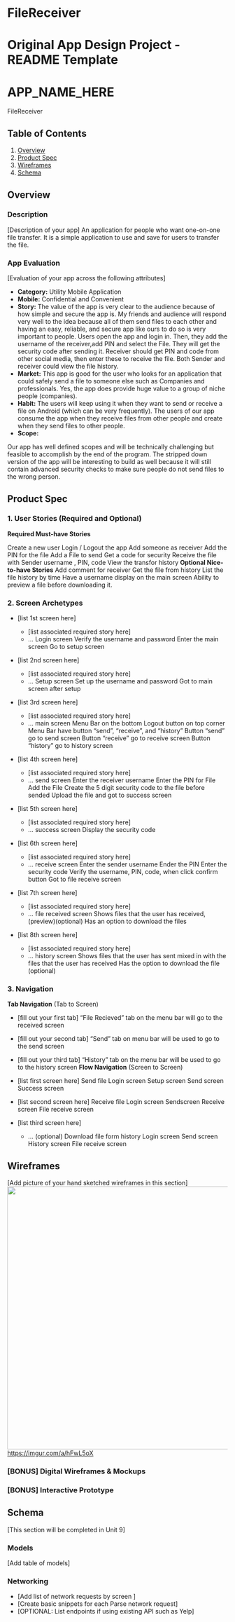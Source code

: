 # FileReceiver
Original App Design Project - README Template
===

# APP_NAME_HERE
FileReceiver
## Table of Contents
1. [Overview](#Overview)
1. [Product Spec](#Product-Spec)
1. [Wireframes](#Wireframes)
2. [Schema](#Schema)

## Overview
### Description
[Description of your app]
	An application for people who want one-on-one file transfer. It is a simple application to use and save for users to transfer the file.
### App Evaluation
[Evaluation of your app across the following attributes]
- **Category:**
	Utility Mobile Application
- **Mobile:**
	Confidential and Convenient 
- **Story:**
The value of the app is very clear to the audience because of how simple and secure the app is. My friends and audience will respond very well to the idea because all of them send files to each other and having an easy, reliable, and secure app like ours to do so is very important to people.
Users open the app and login in. Then, they add the username of the receiver,add PIN and select the File. They will get the security code after sending it.  Receiver should get PIN and code from other social media, then enter these to receive the file. Both Sender and receiver could view the file history.
- **Market:**
This app is good for the user who looks for an application that could safely send a file to someone else such as Companies and professionals. Yes, the app does provide huge value to a group of niche people (companies).
- **Habit:**
The users will keep using it when they want to send or receive a file on Android (which can be very frequently). The users of our app consume the app when they receive files from other people and create when they send files to other people.
- **Scope:**

Our app has well defined scopes and will be technically challenging but feasible to accomplish by the end of the program. The stripped down version of the app will be interesting to build as well because it will still contain advanced security checks to make sure people do not send files to the wrong person. 

## Product Spec

### 1. User Stories (Required and Optional)
**Required Must-have Stories**

Create a new user
Login / Logout the app
Add someone as receiver
Add the PIN for the file
Add a File to send
Get a code for security
Receive the file with Sender username , PIN, code
View the transfor history
**Optional Nice-to-have Stories**
Add comment for receiver
Get the file from history
List the file history by time
Have a username display on the main screen
 Ability to preview a file before downloading it.
### 2. Screen Archetypes

* [list 1st screen here]
   * [list associated required story here]
   * … Login screen
Verify the username and password
Enter the main screen
Go to setup screen
* [list 2nd screen here]
   * [list associated required story here]
   * … Setup screen
Set up the username and password
Got to main screen after setup
* [list 3rd screen here]
   * [list associated required story here]
   * …  main screen
Menu Bar on the bottom
Logout button  on top corner
Menu Bar have button “send”, “receive”, and “history”
Button “send” go to send screen
Button “receive” go to receive screen
Button “history” go to history screen
* [list 4th screen here]
   * [list associated required story here]
   * …  send screen
Enter the receiver username 
Enter the PIN for File
Add the File 
Create the 5 digit security code to the file before sended
Upload the file and got to success screen
* [list 5th screen here]
   * [list associated required story here]
   * …  success screen
Display the security code
* [list 6th screen here]
   * [list associated required story here]
   * … receive screen
Enter the sender username
Ender the PIN 
Enter the security code
Verify the username, PIN, code, when click confirm button
Got to file receive screen
* [list 7th screen here]
   * [list associated required story here]
   * … file received screen
Shows files that the user has received,(preview)(optional)
Has an option to download the files

* [list 8th screen here]
   * [list associated required story here]
   * … history screen
Shows files that the user has sent mixed in with the files that the user has received
Has the option to download the file (optional)
### 3. Navigation

**Tab Navigation** (Tab to Screen)

* [fill out your first tab]
“File Recieved” tab on the menu bar will go to the received screen
* [fill out your second tab]
“Send” tab on menu bar will be used to go to the send screen 
* [fill out your third tab]
“History” tab on the menu bar will be used  to go to the history screen
**Flow Navigation** (Screen to Screen)

* [list first screen here]
 Send file
Login screen 
Setup screen
Send screen
Success screen
* [list second screen here]
Receive file
Login screen
Sendscreen
Receive screen
File receive screen
* [list third screen here]
   * … (optional)
Download file form history
Login screen
Send screen
History screen
File receive screen

## Wireframes
[Add picture of your hand sketched wireframes in this section]<img src="YOUR_WIREFRAME_IMAGE_URL" width=600>
https://imgur.com/a/hFwL5oX
### [BONUS] Digital Wireframes & Mockups

### [BONUS] Interactive Prototype

## Schema 
[This section will be completed in Unit 9]
### Models
[Add table of models]
### Networking
- [Add list of network requests by screen ]
- [Create basic snippets for each Parse network request]
- [OPTIONAL: List endpoints if using existing API such as Yelp]
